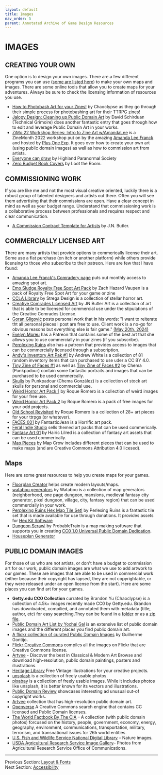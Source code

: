 ```yaml
---
layout: default
title: Images
nav_order: 5
parent: Annotated Archive of Game Design Resources
---
```


# IMAGES

## CREATING YOUR OWN
One option is to design your own images. There are a few different programs you can use ([some are listed here](#programs)) to make your own maps and images. There are some online tools that allow you to create maps for your adventures. Always be sure to check the licensing information of resources you use.
- [How to Photobash Art for your Zines!](https://www.youtube.com/watch?v=GYrUzzS8SnE) by Chaoclypse as they go through their simple process for photobashing art for their TTRPG zines!
- [Jalopy Design: Cleaning up Public Domain Art](https://www.technicalgrimoire.com/david/2021/09/JalopyFreeArt) by David Schirduan (Technical Grimoire) does another fantastic entry that goes through how to edit and leverage Public Domain Art in your works.
- [ZiMo 22 Workshop Series: Intro to Zine Art w/AmandaLee](https://www.youtube.com/watch?v=4wX8kbBmhaU&ab_channel=PlusOneExp) is a ZineMonth 2022 workshop put on by the amazing [Amanda Lee Franck](https://annabelleleefranck.myportfolio.com/) and hosted by [Plus One Exp](https://linktr.ee/Plusoneexp). It goes over how to create your own art (using public domain images) as well as how to commission art from artists.
- [Everyone can draw](https://www.tiktok.com/@highlandparanormal/video/7349650352901344555?is_from_webapp=1&web_id=7079220227334637102) by Highland Paranormal Society
- [Zero Budget Book Covers](https://loottheroom.uk/zero-budget-book-covers) by Loot the Room.


## COMMISSIONING WORK
If you are like me and not the most visual creative oriented, luckily there is a robust group of talented designers and artists out there. Often you will see them advertising that their commissions are open. Have a clear concept in mind as well as your budget range. Understand that commissioning work is a collaborative process between professionals and requires respect and clear communication.
- [A Commission Contract Template for Artists](https://jnbutlerart.itch.io/commission-contract-template) by J.N. Butler.

## COMMERCIALLY LICENSED ART
There are many artists that provide options to commerically license their art. Some use a flat purchase (on itch or another platform) while others provide licensing to those who subscribe to their patreon. Here are few that I have found:
- [Amanda Lee Franck's Comradery page](https://comradery.co/amandalee) puts out monthly access to amazing spot art.
- [Emo Sludge Royalty Free Spot Art Pack](https://emosludge.itch.io/spot-art) by Zach Hazard Vaupen is a pack of Royalty Free Spot Art for your game or zine
- [CCLA Library](https://www.stregawolf.art/ccla-library) by Strega Design is a collection of stellar horror art.
- [Creative Comrades Licensed Art](https://jnbutler.art/#ccla-art) by JN Butler Art is a collection of art that is able to be licensed for commercial use under the stipulations of the Creative Comrades License.
- [Goran Gligović](https://www.gorangligovic.com/) posts personal work that in his words: "I want to reiterate tht all personal pieces I post are free to use. Client work is a no-go for obvious reasons but everything else is fair game." [(May 20th, 2024)](https://x.com/gorangligovic/status/1792627676877816042?s=12&t=ppwRE47-vF6Ec_R54VRXtg)
- [Evelyn Moreu](https://www.patreon.com/evlynmoreau) has a Patreon that contains some of the best art that she allows you to use commercially in your zines (if you subscribe).
- [Perplexing Ruins](https://www.patreon.com/perplexingruins) also has a patreon that provides access to images that can be commercially licensed through a subscription.
- [Andy's Inventory Art Pak #1](https://andyanimates.itch.io/andys-inventory-1) by Andrew White is a collection of 81 random inventory items that can purchased to use uder a CC BY 4.0.
- [Tiny Zine of Faces #1](https://punkpadour.itch.io/tiny-zine-of-faces-1) as well as [Tiny Zine of Faces #2](https://punkpadour.itch.io/tiny-zine-of-faces-2) by Chema (Punkpadour) contain some fantastic portraits and images that can be purchased to be used commercally.
- [Skulls](https://punkpadour.itch.io/skulls) by Punkpadour (Chema González) is a collection of stock art skulls for personal and commercial use.
- [Weird Horror Art Pack 1](https://roque-romero.itch.io/weird-horror-image-pack-1) by Roque Romero is a collection of weird images for your free use.
- [Weird Horror Art Pack 2](https://roque-romero.itch.io/weirdhorrorartpackvol2) by Roque Romero is a pack of free images for your odd projects.
- [Old School Revisited](https://roque-romero.itch.io/old-school-revisited) by Roque Romero is a collection of 28+ art pieces for your ttrpgs (or whatever).
- [FACES 001](https://fantasticjean.itch.io/faces-001) by FantasticJean is a Horrific art pack.
- [Feral Indie Studio](https://itch.io/s/44997/zimo-2022-artpack) sells themed art packs that can be used commerically.
- [Fantasy Art 01](https://hairic.itch.io/hairic-rpg-assets-fantasy-pack-01) by Hairic Lilred is a collection of fantasy art assets that can be used commerically.
- [Map Pieces](https://mapcrow.itch.io/map-pieces) by Map Crow includes different pieces that can be used to make maps (and are Creative Commons Attribution 4.0 licesed).

## Maps
Here are some great resources to help you create maps for your games.
- [Floorplan Creator](https://floorplancreator.net/plan/demo) helps create modern layouts/maps.
- [watabou generators](https://watabou.itch.io/) by Watabou is a collection of map generators (neighborhood, one page dungeon, mansions, medieval fantasy city generator, pixel dungeon, village, city, fantasy region) that can be used commercially in your work.
- [Perplexing Ruins Hex Map Tile Set!](https://perplexingruins.itch.io/perplexing-ruins-hex-kit-tiles) by Perlexing Ruins is a fantastic tile set that is made available for use through donations. It provides assets for [Hex Kit Software](https://cone.itch.io/hex-kit)
- [Dungeon Scrawl](https://dungeonscrawl.com/docs/#/) by ProbableTrain is a map making software that supports you in creating [CC0 1.0 Universal Public Domain Dedication](https://creativecommons.org/publicdomain/zero/1.0/).
- [Houseplan Generator](https://watabou.itch.io/dwellings)

## PUBLIC DOMAIN IMAGES
For those of us who are not artists, or don't have a budget to commission art for our work, public domain images are what we use to add artwork to our games. These are images that are able to be used in commercial work (either because their copyright has lapsed, they are not copyrightable, or they were released under an open license from the start). Here are some places you can find art for your games.

- **Getty.edu CC0 Collection** currated by Brandon Yu (Chaoclypse) is a collection of 4.5k+ images recently made CC0 by Getty.edu. Brandon has downloaded, compilied, and annotated them with metadata (title, author, etc) for easy searching.They can be found in a [folder](https://www.dropbox.com/scl/fo/zyj0trj7hvc5rrhhzihan/ANW9p0d8pDFzvVs_pN2S7B8?rlkey=4ryu4w0mmzygb7vth04o6ug5p&dl=0) or as a [zip file](https://www.dropbox.com/scl/fi/hixdct7wh2072i5obgn3a/Getty.zip?rlkey=ezno83qrrlakgsqgo3h7t4rm4&e=1&dl=0).
- [Public Domain Art List by Yochai Gal](https://newschoolrevolution.com/public-domain-art) is an extensive list of public domain images and the different places you find public domain art.
- [A flickr collection of curated Public Domain Images](https://www.flickr.com/photos/192445357@N05/galleries) by Guilherme Gontijo.
- [Flickr Creative Commons](https://www.flickr.com/creativecommons/) compiles all the images on Flickr that are Creative Commons license.
- [Artvee](https://artvee.com/) - Discover the best in Classical & Modern Art Browse and download high-resolution, public domain paintings, posters and illustrations
- [Heritage Library](https://www.heritagetype.com/pages/free-vintage-illustrations) Free Vintage Illustrations for your creative projects.
- [unsplash](https://unsplash.com/) is a collection of freely usable photos.
- [pixabay](https://pixabay.com/) is a collection of freely usable images. While it includes photos like unsplash, it is better known for its vectors and illustrations.
- [Public Domain Review](https://publicdomainreview.org/) showcases interesting ad unusual out-of copyright works.
- [Artvee](https://artvee.com/) collection that has high-resolution public domain art.
- [Openverse](https://openverse.org/) A Creative Commons search engine that contains CC licensed and Public Domain licenses.
- [The World Factbook By The CIA](https://www.cia.gov/the-world-factbook/) – A collection (with public domain photos) forcused on the history, people, government, economy, energy, geography, environment, communications, transportation, military, terrorism, and transnational issues for 265 world entities.
- [U.S. Fish and Wildlife Service National Digital Library](https://digitalmedia.fws.gov/digital/collection/natdiglib/search) – Nature images.
- [USDA Agricultural Research Service Image Gallery](https://www.ars.usda.gov/oc/images/image-gallery/)– Photos from Agricultural Research Service Office of Communications.



---
Previous Section: [Layout & Fonts](https://goblinarchives.github.io/LiminalHorror/Game%20Design/Layout%20&%20Fonts/)
<br> Next Section: [Accessibility](https://goblinarchives.github.io/LiminalHorror/Game%20Design/Accessibility/)
